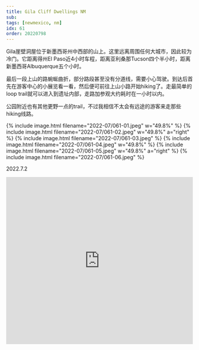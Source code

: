 ```yaml
---
title: Gila Cliff Dwellings NM
sub: 
tags: [newmexico, nm]
idx: 61
order: 20220798
---
```


Gila崖壁洞屋位于新墨西哥州中西部的山上。这里远离周围任何大城市，因此较为冷门。它距离得州El Paso近4小时车程，距离亚利桑那Tucson四个半小时，距离新墨西哥Albuquerque五个小时。

最后一段上山的路蜿蜒曲折，部分路段甚至没有分道线，需要小心驾驶。到达后首先在游客中心的小展览看一看，然后便可前往上山小路开始hiking了。走最简单的loop trail就可以进入到遗址内部，走路加参观大约耗时在一小时以内。

公园附近也有其他更野一点的trail，不过我相信不太会有远途的游客来走那些hiking线路。

{% include image.html filename="2022-07/061-01.jpeg" w="49.8%" %}
{% include image.html filename="2022-07/061-02.jpeg" w="49.8%" a="right" %}
{% include image.html filename="2022-07/061-03.jpeg" %}
{% include image.html filename="2022-07/061-04.jpeg" w="49.8%" %}
{% include image.html filename="2022-07/061-05.jpeg" w="49.8%" a="right" %}
{% include image.html filename="2022-07/061-06.jpeg" %}

2022.7.2

<iframe src="https://www.google.com/maps/embed?pb=!1m14!1m8!1m3!1d1708801.5845429501!2d-108.2727841!3d33.227121!3m2!1i1024!2i768!4f13.1!3m3!1m2!1s0x87275a27c8136e5f%3A0x3f23db089c7eeb93!2sGila%20Cliff%20Dwellings%20National%20Monument!5e0!3m2!1sen!2sus!4v1678257065329!5m2!1sen!2sus" width="100%" height="450" style="border:0;" allowfullscreen="" loading="lazy" referrerpolicy="no-referrer-when-downgrade"></iframe>
